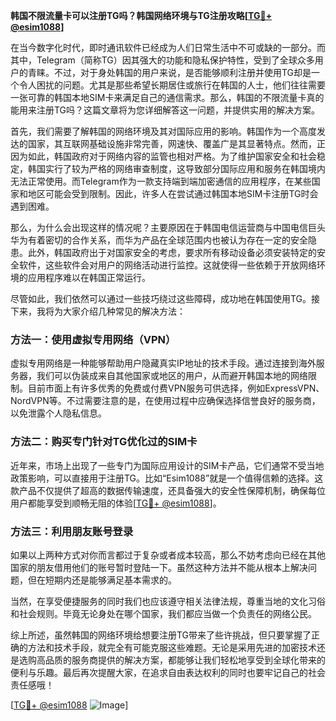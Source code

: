 **韩国不限流量卡可以注册TG吗？韩国网络环境与TG注册攻略[[TG💪+ @esim1088](https://t.me/s/esim1088)]**

在当今数字化时代，即时通讯软件已经成为人们日常生活中不可或缺的一部分。而其中，Telegram（简称TG）因其强大的功能和隐私保护特性，受到了全球众多用户的青睐。不过，对于身处韩国的用户来说，是否能够顺利注册并使用TG却是一个令人困扰的问题。尤其是那些希望长期居住或旅行在韩国的人士，他们往往需要一张可靠的韩国本地SIM卡来满足自己的通信需求。那么，韩国的不限流量卡真的能用来注册TG吗？这篇文章将为您详细解答这一问题，并提供实用的解决方案。

首先，我们需要了解韩国的网络环境及其对国际应用的影响。韩国作为一个高度发达的国家，其互联网基础设施非常完善，网速快、覆盖广是其显著特点。然而，正因为如此，韩国政府对于网络内容的监管也相对严格。为了维护国家安全和社会稳定，韩国实行了较为严格的网络审查制度，这导致部分国际应用和服务在韩国境内无法正常使用。而Telegram作为一款支持端到端加密通信的应用程序，在某些国家和地区可能会受到限制。因此，许多人在尝试通过韩国本地SIM卡注册TG时会遇到困难。

那么，为什么会出现这样的情况呢？主要原因在于韩国电信运营商与中国电信巨头华为有着密切的合作关系，而华为产品在全球范围内也被认为存在一定的安全隐患。此外，韩国政府出于对国家安全的考虑，要求所有移动设备必须安装特定的安全软件，这些软件会对用户的网络活动进行监控。这就使得一些依赖于开放网络环境的应用程序难以在韩国正常运行。

尽管如此，我们依然可以通过一些技巧绕过这些障碍，成功地在韩国使用TG。接下来，我将为大家介绍几种常见的解决方法：

### 方法一：使用虚拟专用网络（VPN）

虚拟专用网络是一种能够帮助用户隐藏真实IP地址的技术手段。通过连接到海外服务器，我们可以伪装成来自其他国家或地区的用户，从而避开韩国本地的网络限制。目前市面上有许多优秀的免费或付费VPN服务可供选择，例如ExpressVPN、NordVPN等。不过需要注意的是，在使用过程中应确保选择信誉良好的服务商，以免泄露个人隐私信息。

### 方法二：购买专门针对TG优化过的SIM卡

近年来，市场上出现了一些专门为国际应用设计的SIM卡产品，它们通常不受当地政策影响，可以直接用于注册TG。比如“Esim1088”就是一个值得信赖的选择。这款产品不仅提供了超高的数据传输速度，还具备强大的安全性保障机制，确保每位用户都能享受到顺畅无阻的体验[[TG💪+ @esim1088](https://t.me/s/esim1088)]。

### 方法三：利用朋友账号登录

如果以上两种方式对你而言都过于复杂或者成本较高，那么不妨考虑向已经在其他国家的朋友借用他们的账号暂时登陆一下。虽然这种方法并不能从根本上解决问题，但在短期内还是能够满足基本需求的。

当然，在享受便捷服务的同时我们也应该遵守相关法律法规，尊重当地的文化习俗和社会规则。毕竟无论身处在哪个国家，我们都应当做一个负责任的网络公民。

综上所述，虽然韩国的网络环境给想要注册TG带来了些许挑战，但只要掌握了正确的方法和技术手段，就完全有可能克服这些难题。无论是采用先进的加密技术还是选购高品质的服务商提供的解决方案，都能够让我们轻松地享受到全球化带来的便利与乐趣。最后再次提醒大家，在追求自由表达权利的同时也要牢记自己的社会责任感哦！

[[TG💪+ @esim1088](https://t.me/s/esim1088) ![Image](https://i.postimg.cc/4NQfJmqS/Snipaste-2025-05-13-00-14-12.png)]